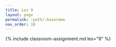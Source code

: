 ```yaml
---
title: Les 9
layout: page
permalink: :path/:basename
nav_order: 10
---
```

{% include classroom-assignment.md les="9" %}





